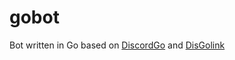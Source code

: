 # gobot
Bot written in Go based on [DiscordGo](https://github.com/bwmarrin/discordgo) and [DisGolink](https://github.com/DisgoOrg/disgolink)